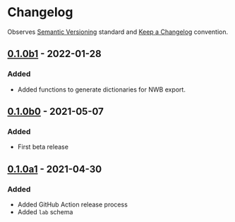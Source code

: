 # Changelog

Observes [Semantic Versioning](https://semver.org/spec/v2.0.0.html) standard and [Keep a Changelog](https://keepachangelog.com/en/1.0.0/) convention.

## [0.1.0b1] - 2022-01-28
### Added
+ Added functions to generate dictionaries for NWB export.


## [0.1.0b0] - 2021-05-07
### Added
+ First beta release


## [0.1.0a1] - 2021-04-30
### Added 
+ Added GitHub Action release process
+ Added `lab` schema

[0.1.0b1]: https://github.com/datajoint/element-lab/compare/0.1.0b0...0.1.0b1
[0.1.0b0]: https://github.com/datajoint/element-lab/compare/0.1.0a1...0.1.0b0
[0.1.0a1]: https://github.com/datajoint/element-lab/releases/tag/0.1.0a1
